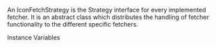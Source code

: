 An IconFetchStrategy is the Strategy interface for every implemented fetcher. It is an abstract class which distributes the handling of fetcher functionality to the different specific fetchers.

Instance Variables
